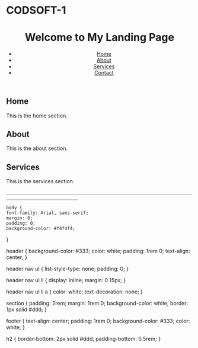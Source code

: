 # CODSOFT-1
<!DOCTYPE html>
<html lang="en">
<head>
    <meta charset="UTF-8">
    <meta name="viewport" content="width=device-width, initial-scale=1.0">
    <title>Landing Page</title>
    <link rel="stylesheet" href="style.css">
</head>
<body>
    <header>
        <h1>Welcome to My Landing Page</h1>
        <nav>
            <ul>
                <li><a href="#home">Home</a></li>
                <li><a href="#about">About</a></li>
                <li><a href="#services">Services</a></li>
                <li><a href="#contact">Contact</a></li>
            </ul>
        </nav>
    </header>
    <section id="home">
        <h2>Home</h2>
        <p>This is the home section.</p>
    </section>
    <section id="about">
        <h2>About</h2>
        <p>This is the about section.</p>
    </section>
    <section id="services">
        <h2>Services</h2>
        <p>This is the services section.</p>
    </section>
    <section

    _________________________________________________________________________________________________

    body {
    font-family: Arial, sans-serif;
    margin: 0;
    padding: 0;
    background-color: #f4f4f4;
}

header {
    background-color: #333;
    color: white;
    padding: 1rem 0;
    text-align: center;
}

header nav ul {
    list-style-type: none;
    padding: 0;
}

header nav ul li {
    display: inline;
    margin: 0 15px;
}

header nav ul li a {
    color: white;
    text-decoration: none;
}

section {
    padding: 2rem;
    margin: 1rem 0;
    background-color: white;
    border: 1px solid #ddd;
}

footer {
    text-align: center;
    padding: 1rem 0;
    background-color: #333;
    color: white;
}

h2 {
    border-bottom: 2px solid #ddd;
    padding-bottom: 0.5rem;
}
